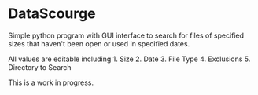 # DataScourge

Simple python program with GUI interface to search for files of specified sizes that haven't been open or used in specified dates.

All values are editable including
    1. Size
    2. Date
    3. File Type
    4. Exclusions
    5. Directory to Search

This is a work in progress.
